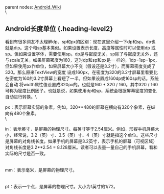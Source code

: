 parent nodes: [Android\_Wiki](Android_Wiki.html)\
\

Android长度单位 {.heading-level2}
---------------

看到有很多网友不太理解dp、sp和px的区别：现在这里介绍一下dp和sp。dp也就是dip。这个和sp基本类似。如果设置表示长度、高度等属性时可以使用dp
或sp。但如果设置字体，需要使用sp。dp是与密度无关，sp除了与密度无关外，还与scale无关。如果屏幕密度为160，这时dp和sp和px是一
样的。1dp=1sp=1px，但如果使用px作单位，如果屏幕大小不变（假设还是3.2寸），而屏幕密度变成了320。那么原来TextView的宽度
设成160px，在密度为320的3.2寸屏幕里看要比在密度为160的3.2寸屏幕上看短了一半。但如果设置成160dp或160sp的话。系统会自动
将width属性值设置成320px的。也就是160 \* 320 / 160。其中320 /
160可称为密度比例因子。也就是说，如果使用dp和sp，系统会根据屏幕密度的变化自动进行转换。\

px：表示屏幕实际的象素。例如，320**480的屏幕在横向有320个象素，在纵向有480个象素。\
 \

in：表示英寸，是屏幕的物理尺寸。每英寸等于2.54厘米。例如，形容手机屏幕大小，经常说，3.2（英）寸、3.5（英）寸、4（英）寸就是指这个单位。这些尺寸是屏幕的对角线长度。如果手机的屏幕是3.2英寸，表示手机的屏幕（可视区域）对角线长度是3.2**2.54
= 8.128厘米。读者可以去量一量自己的手机屏幕，看和实际的尺寸是否一致。\
 \
 \
 mm：表示毫米，是屏幕的物理尺寸。\
 \
 \
 pt：表示一个点，是屏幕的物理尺寸。大小为1英寸的1/72。
